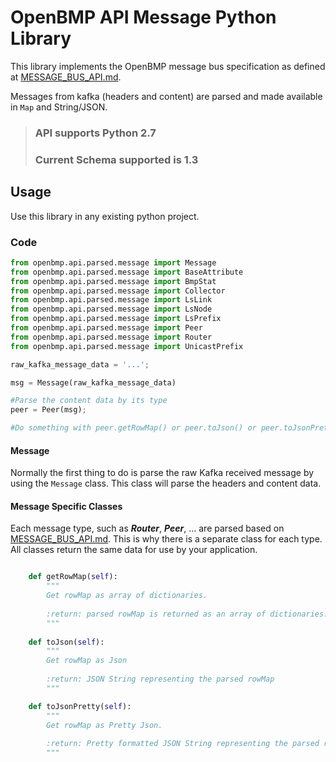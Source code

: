 # OpenBMP API Message Python Library

This library implements the OpenBMP message bus specification as defined at [MESSAGE_BUS_API.md](http://openbmp.org/#!docs/MESSAGE_BUS_API.md).
 
Messages from kafka (headers and content) are parsed and made available in ```Map``` and String/JSON.
> ### API supports Python 2.7
> ### Current Schema supported is 1.3

## Usage
 
Use this library in any existing python project.

### Code

```python
from openbmp.api.parsed.message import Message
from openbmp.api.parsed.message import BaseAttribute
from openbmp.api.parsed.message import BmpStat
from openbmp.api.parsed.message import Collector
from openbmp.api.parsed.message import LsLink
from openbmp.api.parsed.message import LsNode
from openbmp.api.parsed.message import LsPrefix
from openbmp.api.parsed.message import Peer
from openbmp.api.parsed.message import Router
from openbmp.api.parsed.message import UnicastPrefix

raw_kafka_message_data = '...';

msg = Message(raw_kafka_message_data)

#Parse the content data by its type
peer = Peer(msg);

#Do something with peer.getRowMap() or peer.toJson() or peer.toJsonPretty()

```

#### Message
Normally the first thing to do is parse the raw Kafka received message by using the ```Message``` class.  This class
will parse the headers and content data. 


#### Message Specific Classes
Each message type, such as ***Router***, ***Peer***, ... are parsed based on  [MESSAGE_BUS_API.md](http://openbmp.org/#!docs/MESSAGE_BUS_API.md).  This is why
there is a separate class for each type.  All classes return the same data for use by your application.  

```python

    def getRowMap(self):
        """
        Get rowMap as array of dictionaries.
    
        :return: parsed rowMap is returned as an array of dictionaries.
        """
    
    def toJson(self):
        """
        Get rowMap as Json
        
        :return: JSON String representing the parsed rowMap
        """

    def toJsonPretty(self):
        """
        Get rowMap as Pretty Json.
    
        :return: Pretty formatted JSON String representing the parsed rowMap.
        """

```
